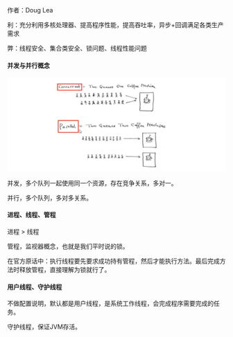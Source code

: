 作者：Doug Lea



利：充分利用多核处理器、提高程序性能，提高吞吐率，异步+回调满足各类生产需求

弊：线程安全、集合类安全、锁问题、线程性能问题



#### 并发与并行概念

![image-20240818190342974](images/1、一些基础概念/image-20240818190342974.png)

并发，多个队列一起使用同一个资源，存在竞争关系，多对一。

并行，多个队列，多对多关系。





#### 进程、线程、管程

进程 > 线程

管程，监视器概念，也就是我们平时说的锁。

在官方原话中：执行线程要先要求成功持有管程，然后才能执行方法。最后完成方法时释放管程，直接理解为锁就行了。



#### 用户线程、守护线程

不做配置说明，默认都是用户线程，是系统工作线程，会完成程序需要完成的任务。

守护线程，保证JVM存活。

